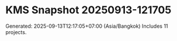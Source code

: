 ﻿# KMS Snapshot 20250913-121705
Generated: 2025-09-13T12:17:05+07:00 (Asia/Bangkok)
Includes 11 projects.
